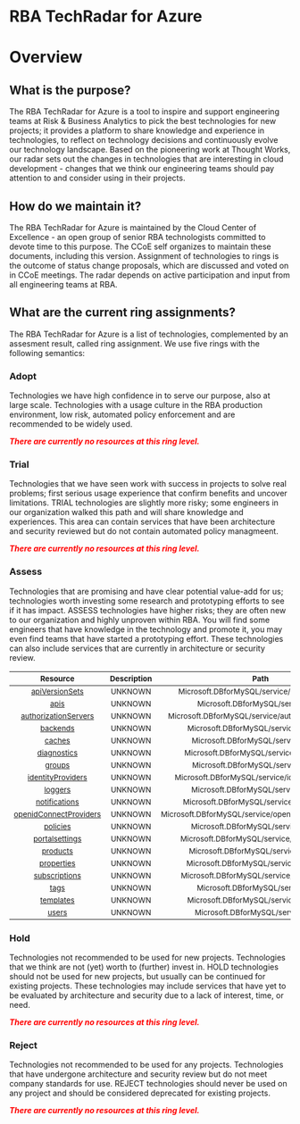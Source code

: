 
RBA TechRadar for Azure
=======================

# Overview

## What is the purpose?


The RBA TechRadar for Azure is a tool to inspire and support engineering teams at Risk & Business Analytics to pick the best technologies for new projects; it provides a platform to share knowledge and experience in technologies, to reflect on technology decisions and continuously evolve our technology landscape.  Based on the pioneering work at Thought Works, our radar sets out the changes in technologies that are interesting in cloud development - changes that we think our engineering teams should pay attention to and consider using in their projects.
## How do we maintain it?


The RBA TechRadar for Azure is maintained by the Cloud Center of Excellence - an open group of senior RBA technologists committed to devote time to this purpose.  The CCoE self organizes to maintain these documents, including this version.  Assignment of technologies to rings is the outcome of status change proposals, which are discussed and voted on in CCoE meetings.  The radar depends on active participation and input from all engineering teams at RBA.
## What are the current ring assignments?


The RBA TechRadar for Azure is a list of technologies, complemented by an assesment result, called ring assignment.  We use five rings with the following semantics:
### Adopt


Technologies we have high confidence in to serve our purpose, also at large scale.  Technologies with a usage culture in the RBA production environment, low risk, automated policy enforcement and are recommended to be widely used.  
  
***<font color="red"> There are currently no resources at this ring level. </font>***
### Trial


Technologies that we have seen work with success in projects to solve real problems;  first serious usage experience that confirm benefits and uncover limitations.  TRIAL technologies are slightly more risky; some engineers in our organization walked this path and will share knowledge and experiences.  This area can contain services that have been architecture and security reviewed but do not contain automated policy managmeent.  
  
***<font color="red"> There are currently no resources at this ring level. </font>***
### Assess


Technologies that are promising and have clear potential value-add for us; technologies worth investing some research and prototyping efforts to see if it has impact.  ASSESS technologies have higher risks;  they are often new to our organization and highly unproven within RBA.  You will find some engineers that have knowledge in the technology and promote it, you may even find teams that have started a prototyping effort.  These technologies can also include services that are currently in architecture or security review.  

|<sub>Resource</sub>|<sub>Description</sub>|<sub>Path</sub>|<sub>Status</sub>|
| :---: | :---: | :---: | :---: |
|<sub>[apiVersionSets](https://github.com/openrba/python-azure-techradar/tree/master/Microsoft.DBforMySQL/service/apiVersionSets)</sub>|<sub>UNKNOWN</sub>|<sub>Microsoft.DBforMySQL/service/apiVersionSets</sub>|<sub>ASSESS</sub>|
|<sub>[apis](https://github.com/openrba/python-azure-techradar/tree/master/Microsoft.DBforMySQL/service/apis)</sub>|<sub>UNKNOWN</sub>|<sub>Microsoft.DBforMySQL/service/apis</sub>|<sub>ASSESS</sub>|
|<sub>[authorizationServers](https://github.com/openrba/python-azure-techradar/tree/master/Microsoft.DBforMySQL/service/authorizationServers)</sub>|<sub>UNKNOWN</sub>|<sub>Microsoft.DBforMySQL/service/authorizationServers</sub>|<sub>ASSESS</sub>|
|<sub>[backends](https://github.com/openrba/python-azure-techradar/tree/master/Microsoft.DBforMySQL/service/backends)</sub>|<sub>UNKNOWN</sub>|<sub>Microsoft.DBforMySQL/service/backends</sub>|<sub>ASSESS</sub>|
|<sub>[caches](https://github.com/openrba/python-azure-techradar/tree/master/Microsoft.DBforMySQL/service/caches)</sub>|<sub>UNKNOWN</sub>|<sub>Microsoft.DBforMySQL/service/caches</sub>|<sub>ASSESS</sub>|
|<sub>[diagnostics](https://github.com/openrba/python-azure-techradar/tree/master/Microsoft.DBforMySQL/service/diagnostics)</sub>|<sub>UNKNOWN</sub>|<sub>Microsoft.DBforMySQL/service/diagnostics</sub>|<sub>ASSESS</sub>|
|<sub>[groups](https://github.com/openrba/python-azure-techradar/tree/master/Microsoft.DBforMySQL/service/groups)</sub>|<sub>UNKNOWN</sub>|<sub>Microsoft.DBforMySQL/service/groups</sub>|<sub>ASSESS</sub>|
|<sub>[identityProviders](https://github.com/openrba/python-azure-techradar/tree/master/Microsoft.DBforMySQL/service/identityProviders)</sub>|<sub>UNKNOWN</sub>|<sub>Microsoft.DBforMySQL/service/identityProviders</sub>|<sub>ASSESS</sub>|
|<sub>[loggers](https://github.com/openrba/python-azure-techradar/tree/master/Microsoft.DBforMySQL/service/loggers)</sub>|<sub>UNKNOWN</sub>|<sub>Microsoft.DBforMySQL/service/loggers</sub>|<sub>ASSESS</sub>|
|<sub>[notifications](https://github.com/openrba/python-azure-techradar/tree/master/Microsoft.DBforMySQL/service/notifications)</sub>|<sub>UNKNOWN</sub>|<sub>Microsoft.DBforMySQL/service/notifications</sub>|<sub>ASSESS</sub>|
|<sub>[openidConnectProviders](https://github.com/openrba/python-azure-techradar/tree/master/Microsoft.DBforMySQL/service/openidConnectProviders)</sub>|<sub>UNKNOWN</sub>|<sub>Microsoft.DBforMySQL/service/openidConnectProviders</sub>|<sub>ASSESS</sub>|
|<sub>[policies](https://github.com/openrba/python-azure-techradar/tree/master/Microsoft.DBforMySQL/service/policies)</sub>|<sub>UNKNOWN</sub>|<sub>Microsoft.DBforMySQL/service/policies</sub>|<sub>ASSESS</sub>|
|<sub>[portalsettings](https://github.com/openrba/python-azure-techradar/tree/master/Microsoft.DBforMySQL/service/portalsettings)</sub>|<sub>UNKNOWN</sub>|<sub>Microsoft.DBforMySQL/service/portalsettings</sub>|<sub>ASSESS</sub>|
|<sub>[products](https://github.com/openrba/python-azure-techradar/tree/master/Microsoft.DBforMySQL/service/products)</sub>|<sub>UNKNOWN</sub>|<sub>Microsoft.DBforMySQL/service/products</sub>|<sub>ASSESS</sub>|
|<sub>[properties](https://github.com/openrba/python-azure-techradar/tree/master/Microsoft.DBforMySQL/service/properties)</sub>|<sub>UNKNOWN</sub>|<sub>Microsoft.DBforMySQL/service/properties</sub>|<sub>ASSESS</sub>|
|<sub>[subscriptions](https://github.com/openrba/python-azure-techradar/tree/master/Microsoft.DBforMySQL/service/subscriptions)</sub>|<sub>UNKNOWN</sub>|<sub>Microsoft.DBforMySQL/service/subscriptions</sub>|<sub>ASSESS</sub>|
|<sub>[tags](https://github.com/openrba/python-azure-techradar/tree/master/Microsoft.DBforMySQL/service/tags)</sub>|<sub>UNKNOWN</sub>|<sub>Microsoft.DBforMySQL/service/tags</sub>|<sub>ASSESS</sub>|
|<sub>[templates](https://github.com/openrba/python-azure-techradar/tree/master/Microsoft.DBforMySQL/service/templates)</sub>|<sub>UNKNOWN</sub>|<sub>Microsoft.DBforMySQL/service/templates</sub>|<sub>ASSESS</sub>|
|<sub>[users](https://github.com/openrba/python-azure-techradar/tree/master/Microsoft.DBforMySQL/service/users)</sub>|<sub>UNKNOWN</sub>|<sub>Microsoft.DBforMySQL/service/users</sub>|<sub>ASSESS</sub>|

### Hold


Technologies not recommended to be used for new projects. Technologies that we think are not (yet) worth to (further) invest in.  HOLD technologies should not be used for new projects, but usually can be continued for existing projects.  These technologies may include services that have yet to be evaluated by architecture and security due to a lack of interest, time, or need.  
  
***<font color="red"> There are currently no resources at this ring level. </font>***
### Reject


Technologies not recommended to be used for any projects. Technologies that have undergone architecture and security review but do not meet company standards for use.  REJECT technologies should never be used on any project and should be considered deprecated for existing projects.  
  
***<font color="red"> There are currently no resources at this ring level. </font>***